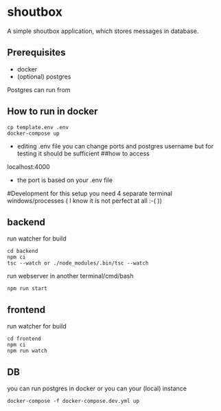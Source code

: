 # shoutbox
A simple shoutbox application, which stores messages in database.

## Prerequisites
- docker
- (optional) postgres

Postgres can run from 
## How to run in docker

```
cp template.env .env
docker-compose up
```
* editing .env file you can change ports and postgres username but for testing it should be sufficient
##how to access

localhost:4000 

* the port is based on your .env file

#Development
for this setup you need 4 separate terminal windows/processes ( I know it is not perfect at all :-( ))
## backend 
run watcher for build 
```
cd backend
npm ci
tsc --watch or ./node_modules/.bin/tsc --watch
```

run webserver in another terminal/cmd/bash
```
npm run start
```

## frontend 
run watcher for build
```
cd frontend
npm ci 
npm run watch
```

## DB
you can run postgres in docker or you can your (local) instance 
```
docker-compose -f docker-compose.dev.yml up
```
